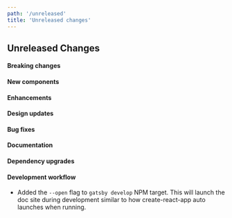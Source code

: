 ```yaml
---
path: '/unreleased'
title: 'Unreleased changes'
---
```


## Unreleased Changes

#### Breaking changes

#### New components

#### Enhancements

#### Design updates

#### Bug fixes

#### Documentation

#### Dependency upgrades

#### Development workflow

- Added the `--open` flag to `gatsby develop` NPM target. This will launch the doc site during development similar to how create-react-app auto launches when running.
